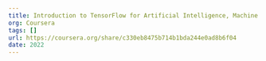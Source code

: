```yaml
---
title: Introduction to TensorFlow for Artificial Intelligence, Machine Learning, and Deep Learning
org: Coursera
tags: []
url: https://coursera.org/share/c330eb8475b714b1bda244e0ad8b6f04
date: 2022
---
```

